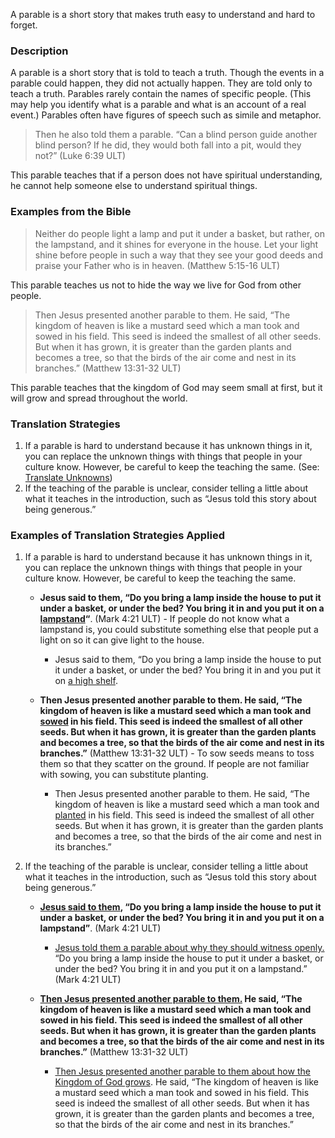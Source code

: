 
A parable is a short story that makes truth easy to understand and hard to forget.

### Description

A parable is a short story that is told to teach a truth. Though the events in a parable could happen, they did not actually happen. They are told only to teach a truth. Parables rarely contain the names of specific people. (This may help you identify what is a parable and what is an account of a real event.) Parables often have figures of speech such as simile and metaphor.
>Then he also told them a parable. “Can a blind person guide another blind person? If he did, they would both fall into a pit, would they not?” (Luke 6:39 ULT)

This parable teaches that if a person does not have spiritual understanding, he cannot help someone else to understand spiritual things.

### Examples from the Bible

>Neither do people light a lamp and put it under a basket, but rather, on the lampstand, and it shines for everyone in the house. Let your light shine before people in such a way that they see your good deeds and praise your Father who is in heaven. (Matthew 5:15-16 ULT)

This parable teaches us not to hide the way we live for God from other people.
>Then Jesus presented another parable to them. He said, “The kingdom of heaven is like a mustard seed which a man took and sowed in his field. This seed is indeed the smallest of all other seeds. But when it has grown, it is greater than the garden plants and becomes a tree, so that the birds of the air come and nest in its branches.” (Matthew 13:31-32 ULT)

This parable teaches that the kingdom of God may seem small at first, but it will grow and spread throughout the world.

### Translation Strategies

1. If a parable is hard to understand because it has unknown things in it, you can replace the unknown things with things that people in your culture know. However, be careful to keep the teaching the same. (See: [Translate Unknowns](../translate-unknown/01.md))
1. If the teaching of the parable is unclear, consider telling a little about what it teaches in the introduction, such as “Jesus told this story about being generous.”

### Examples of Translation Strategies Applied

1. If a parable is hard to understand because it has unknown things in it, you can replace the unknown things with things that people in your culture know. However, be careful to keep the teaching the same.

    * **Jesus said to them, “Do you bring a lamp inside the house to put it under a basket, or under the bed? You bring it in and you put it on a <u>lampstand</u>“**. (Mark 4:21 ULT) - If people do not know what a lampstand is, you could substitute something else that people put a light on so it can give light to the house.
        * Jesus said to them, “Do you bring a lamp inside the house to put it under a basket, or under the bed? You bring it in and you put it on <u>a high shelf</u>.

    * **Then Jesus presented another parable to them. He said, “The kingdom of heaven is like a mustard seed which a man took and <u>sowed</u> in his field. This seed is indeed the smallest of all other seeds. But when it has grown, it is greater than the garden plants and becomes a tree, so that the birds of the air come and nest in its branches.”** (Matthew 13:31-32 ULT) - To sow seeds means to toss them so that they scatter on the ground. If people are not familiar with sowing, you can substitute planting.
        * Then Jesus presented another parable to them. He said, “The kingdom of heaven is like a mustard seed which a man took and <u>planted</u> in his field. This seed is indeed the smallest of all other seeds. But when it has grown, it is greater than the garden plants and becomes a tree, so that the birds of the air come and nest in its branches.”

1. If the teaching of the parable is unclear, consider telling a little about what it teaches in the introduction, such as “Jesus told this story about being generous.”

    * **<u>Jesus said to them</u>, “Do you bring a lamp inside the house to put it under a basket, or under the bed? You bring it in and you put it on a lampstand”**. (Mark 4:21 ULT)
        * <u>Jesus told them a parable about why they should witness openly.</u> “Do you bring a lamp inside the house to put it under a basket, or under the bed? You bring it in and you put it on a lampstand.” (Mark 4:21 ULT)

    * **<u>Then Jesus presented another parable to them.</u> He said, “The kingdom of heaven is like a mustard seed which a man took and sowed in his field. This seed is indeed the smallest of all other seeds. But when it has grown, it is greater than the garden plants and becomes a tree, so that the birds of the air come and nest in its branches.”** (Matthew 13:31-32 ULT)
        * <u>Then Jesus presented another parable to them about how the Kingdom of God grows</u>. He said, “The kingdom of heaven is like a mustard seed which a man took and sowed in his field. This seed is indeed the smallest of all other seeds. But when it has grown, it is greater than the garden plants and becomes a tree, so that the birds of the air come and nest in its branches.”

